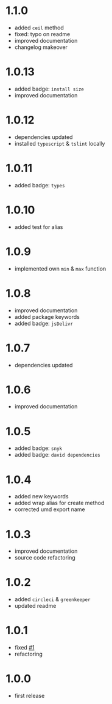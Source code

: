 # 1.1.0

* added `ceil` method
* fixed: typo on readme
* improved documentation
* changelog makeover

# 1.0.13

* added badge: `install size`
* improved documentation

# 1.0.12

* dependencies updated
* installed `typescript` & `tslint` locally

# 1.0.11

* added badge: `types`

# 1.0.10

* added test for alias

# 1.0.9

* implemented own `min` & `max` function

# 1.0.8

* improved documentation
* added package keywords
* added badge: `jsDelivr`

# 1.0.7

* dependencies updated

# 1.0.6

* improved documentation

# 1.0.5

* added badge: `snyk`
* added badge: `david dependencies`

# 1.0.4

* added new keywords
* added wrap alias for create method
* corrected umd export name

# 1.0.3

* improved documentation
* source code refactoring

# 1.0.2

* added `circleci` & `greenkeeper`
* updated readme

# 1.0.1

* fixed [#1](https://github.com/manferlo81/map-number/issues/1)
* refactoring

# 1.0.0

* first release

